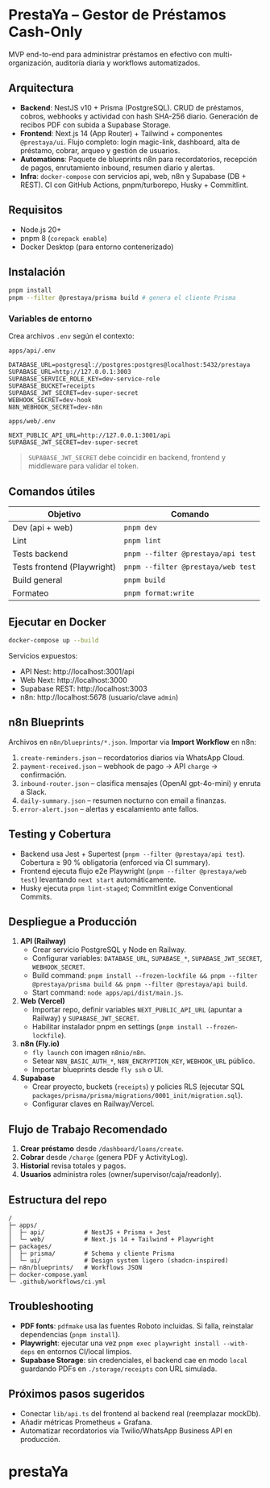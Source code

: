 # PrestaYa – Gestor de Préstamos Cash-Only

MVP end-to-end para administrar préstamos en efectivo con multi-organización, auditoría diaria y workflows automatizados.

## Arquitectura

- **Backend**: NestJS v10 + Prisma (PostgreSQL). CRUD de préstamos, cobros, webhooks y actividad con hash SHA-256 diario. Generación de recibos PDF con subida a Supabase Storage.
- **Frontend**: Next.js 14 (App Router) + Tailwind + componentes `@prestaya/ui`. Flujo completo: login magic-link, dashboard, alta de préstamo, cobrar, arqueo y gestión de usuarios.
- **Automations**: Paquete de blueprints n8n para recordatorios, recepción de pagos, enrutamiento inbound, resumen diario y alertas.
- **Infra**: `docker-compose` con servicios api, web, n8n y Supabase (DB + REST). CI con GitHub Actions, pnpm/turborepo, Husky + Commitlint.

## Requisitos

- Node.js 20+
- pnpm 8 (`corepack enable`)
- Docker Desktop (para entorno contenerizado)

## Instalación

```bash
pnpm install
pnpm --filter @prestaya/prisma build # genera el cliente Prisma
```

### Variables de entorno

Crea archivos `.env` según el contexto:

`apps/api/.env`
```
DATABASE_URL=postgresql://postgres:postgres@localhost:5432/prestaya
SUPABASE_URL=http://127.0.0.1:3003
SUPABASE_SERVICE_ROLE_KEY=dev-service-role
SUPABASE_BUCKET=receipts
SUPABASE_JWT_SECRET=dev-super-secret
WEBHOOK_SECRET=dev-hook
N8N_WEBHOOK_SECRET=dev-n8n
```

`apps/web/.env`
```
NEXT_PUBLIC_API_URL=http://127.0.0.1:3001/api
SUPABASE_JWT_SECRET=dev-super-secret
```

> `SUPABASE_JWT_SECRET` debe coincidir en backend, frontend y middleware para validar el token.

## Comandos útiles

| Objetivo | Comando |
| --- | --- |
| Dev (api + web) | `pnpm dev` |
| Lint | `pnpm lint` |
| Tests backend | `pnpm --filter @prestaya/api test` |
| Tests frontend (Playwright) | `pnpm --filter @prestaya/web test` |
| Build general | `pnpm build` |
| Formateo | `pnpm format:write` |

## Ejecutar en Docker

```bash
docker-compose up --build
```

Servicios expuestos:
- API Nest: http://localhost:3001/api
- Web Next: http://localhost:3000
- Supabase REST: http://localhost:3003
- n8n: http://localhost:5678 (usuario/clave `admin`)

## n8n Blueprints

Archivos en `n8n/blueprints/*.json`. Importar via **Import Workflow** en n8n:

1. `create-reminders.json` – recordatorios diarios vía WhatsApp Cloud.
2. `payment-received.json` – webhook de pago → API `charge` → confirmación.
3. `inbound-router.json` – clasifica mensajes (OpenAI gpt-4o-mini) y enruta a Slack.
4. `daily-summary.json` – resumen nocturno con email a finanzas.
5. `error-alert.json` – alertas y escalamiento ante fallos.

## Testing y Cobertura

- Backend usa Jest + Supertest (`pnpm --filter @prestaya/api test`). Cobertura ≥ 90 % obligatoria (enforced via CI summary).
- Frontend ejecuta flujo e2e Playwright (`pnpm --filter @prestaya/web test`) levantando `next start` automáticamente.
- Husky ejecuta `pnpm lint-staged`; Commitlint exige Conventional Commits.

## Despliegue a Producción

1. **API (Railway)**
   - Crear servicio PostgreSQL y Node en Railway.
   - Configurar variables: `DATABASE_URL`, `SUPABASE_*`, `SUPABASE_JWT_SECRET`, `WEBHOOK_SECRET`.
   - Build command: `pnpm install --frozen-lockfile && pnpm --filter @prestaya/prisma build && pnpm --filter @prestaya/api build`.
   - Start command: `node apps/api/dist/main.js`.
2. **Web (Vercel)**
   - Importar repo, definir variables `NEXT_PUBLIC_API_URL` (apuntar a Railway) y `SUPABASE_JWT_SECRET`.
   - Habilitar instalador pnpm en settings (`pnpm install --frozen-lockfile`).
3. **n8n (Fly.io)**
   - `fly launch` con imagen `n8nio/n8n`.
   - Setear `N8N_BASIC_AUTH_*`, `N8N_ENCRYPTION_KEY`, `WEBHOOK_URL` público.
   - Importar blueprints desde `fly ssh` o UI.
4. **Supabase**
   - Crear proyecto, buckets (`receipts`) y policies RLS (ejecutar SQL `packages/prisma/prisma/migrations/0001_init/migration.sql`).
   - Configurar claves en Railway/Vercel.

## Flujo de Trabajo Recomendado

1. **Crear préstamo** desde `/dashboard/loans/create`.
2. **Cobrar** desde `/charge` (genera PDF y ActivityLog).
3. **Historial** revisa totales y pagos.
4. **Usuarios** administra roles (owner/supervisor/caja/readonly).

## Estructura del repo

```
/
├─ apps/
│  ├─ api/           # NestJS + Prisma + Jest
│  └─ web/           # Next.js 14 + Tailwind + Playwright
├─ packages/
│  ├─ prisma/        # Schema y cliente Prisma
│  └─ ui/            # Design system ligero (shadcn-inspired)
├─ n8n/blueprints/   # Workflows JSON
├─ docker-compose.yaml
└─ .github/workflows/ci.yml
```

## Troubleshooting

- **PDF fonts**: `pdfmake` usa las fuentes Roboto incluidas. Si falla, reinstalar dependencias (`pnpm install`).
- **Playwright**: ejecutar una vez `pnpm exec playwright install --with-deps` en entornos CI/local limpios.
- **Supabase Storage**: sin credenciales, el backend cae en modo `local` guardando PDFs en `./storage/receipts` con URL simulada.

## Próximos pasos sugeridos

- Conectar `lib/api.ts` del frontend al backend real (reemplazar mockDb).
- Añadir métricas Prometheus + Grafana.
- Automatizar recordatorios vía Twilio/WhatsApp Business API en producción.
# prestaYa

